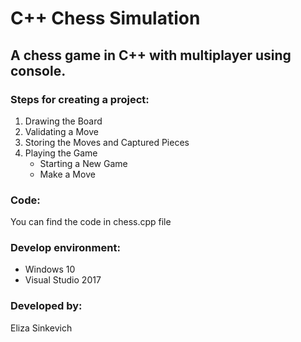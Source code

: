 # C++ Chess Simulation

## A chess game in C++ with multiplayer using console.

### **Steps for creating a project:**
1. Drawing the Board
2. Validating a Move
3. Storing the Moves and Captured Pieces
4. Playing the Game
   * Starting a New Game
   * Make a Move
   
### **Code:**

You can find the code in chess.cpp file

### **Develop environment:**

  * Windows 10
  * Visual Studio 2017
  
### **Developed by:**

Eliza Sinkevich


